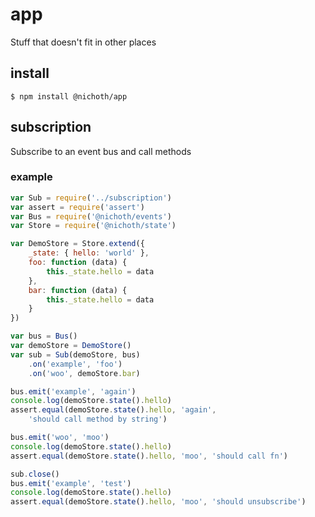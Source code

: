 # app

Stuff that doesn't fit in other places

## install

    $ npm install @nichoth/app

## subscription

Subscribe to an event bus and call methods

### example
```js
var Sub = require('../subscription')
var assert = require('assert')
var Bus = require('@nichoth/events')
var Store = require('@nichoth/state')

var DemoStore = Store.extend({
    _state: { hello: 'world' },
    foo: function (data) {
        this._state.hello = data
    },
    bar: function (data) {
        this._state.hello = data
    }
})

var bus = Bus()
var demoStore = DemoStore()
var sub = Sub(demoStore, bus)
    .on('example', 'foo')
    .on('woo', demoStore.bar)

bus.emit('example', 'again')
console.log(demoStore.state().hello)
assert.equal(demoStore.state().hello, 'again',
    'should call method by string')

bus.emit('woo', 'moo')
console.log(demoStore.state().hello)
assert.equal(demoStore.state().hello, 'moo', 'should call fn')

sub.close()
bus.emit('example', 'test')
console.log(demoStore.state().hello)
assert.equal(demoStore.state().hello, 'moo', 'should unsubscribe')
```

